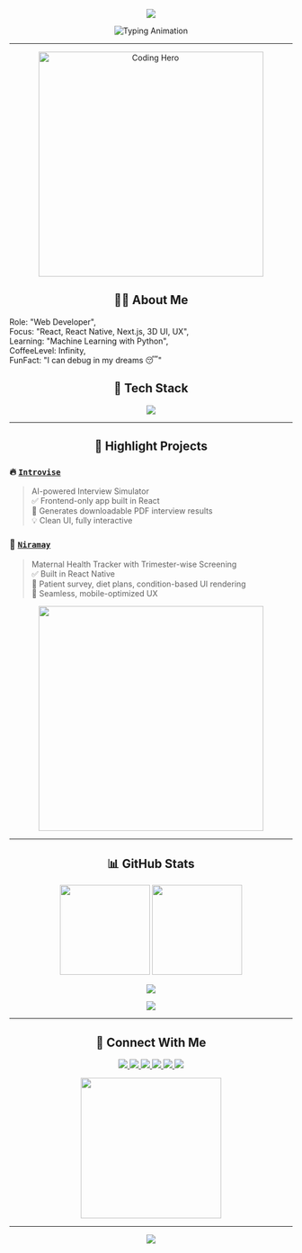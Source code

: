 <!-- Profile Header Banner -->
<p align="center">
  <img src="https://capsule-render.vercel.app/api?type=waving&color=0:8e2de2,100:4a00e0&height=200&section=header&text=Hi%20There!%20I'm%20Khushant%20🔥&fontSize=35&fontColor=ffffff&fontAlignY=40&animation=fadeIn" />
</p>

<p align="center">
  <img src="https://readme-typing-svg.herokuapp.com?font=Fira+Code&size=24&duration=4000&pause=1000&color=F7A900&center=true&width=500&lines=Frontend+Developer+%F0%9F%92%BB;React+Native+Enthusiast+%F0%9F%93%B1;Loves+3D+and+Animation+%F0%9F%92%AB;Crafting+beautiful+UI%2FUX+%F0%9F%A7%A0;code.chaos.camera.repeat+%F0%9F%92%A1" alt="Typing Animation" />
</p>

---

<p align="center">
  <img src="https://media.tenor.com/qJ5evVs-_uUAAAAC/coding.gif" width="400" alt="Coding Hero" />
</p>

<h2 align="center">🙇‍♂️ About Me</h2>

 <p>
  Role: "Web Developer",<br/>
  Focus: "React, React Native, Next.js, 3D UI, UX",<br/>
  Learning: "Machine Learning with Python",<br/>
  CoffeeLevel: Infinity,<br/>
  FunFact: "I can debug in my dreams 😴"<br/>
  <p/>


<h2 align="center">🚀 Tech Stack</h2>

<p align="center">
  <img src="https://skillicons.dev/icons?i=js,react,redux,nextjs,tailwind,threejs,figma,firebase,html,css" />
</p>

---

<h2 align="center">🌟 Highlight Projects</h2>

### 🔥 [`Introvise`](https://github.com/commanderigris21/introvise)
> AI-powered Interview Simulator  
> ✅ Frontend-only app built in React  
> 📄 Generates downloadable PDF interview results  
> 💡 Clean UI, fully interactive

### 🏥 [`Niramay`](https://github.com/commanderigris21/Niramay)
> Maternal Health Tracker with Trimester-wise Screening  
> ✅ Built in React Native  
> 📱 Patient survey, diet plans, condition-based UI rendering  
> 🔐 Seamless, mobile-optimized UX

<p align="center">
  <img src="https://media.giphy.com/media/du3J3cXyzhj75IOgvA/giphy.gif" width="400" />
</p>

---

<h2 align="center">📊 GitHub Stats</h2>

<p align="center">
  <img src="https://github-readme-stats.vercel.app/api?username=commanderigris21&show_icons=true&theme=radical&border_radius=10" height="160"/>
  <img src="https://github-readme-streak-stats.herokuapp.com?user=commanderigris21&theme=radical&date_format=M%20j%5B%2C%20Y%5D" height="160"/>
</p>

<p align="center">
  <img src="https://github-readme-activity-graph.vercel.app/graph?username=commanderigris21&theme=react-dark&area=true&hide_border=true" />
</p>

<p align="center">
  <img src="https://profile-counter.glitch.me/commanderigris21/count.svg" />
</p>

---

<h2 align="center">📢 Connect With Me</h2>

<p align="center">
  <a href="khushantubarhande22@gmail.com.com">
    <img src="https://img.shields.io/badge/Gmail-D14836?logo=gmail&logoColor=fff&style=for-the-badge" />
  </a>
  <a href="https://www.linkedin.com/in/khushant-ubarhande-b98b30354">
    <img src="https://img.shields.io/badge/LinkedIn-0077B5?logo=linkedin&logoColor=white&style=for-the-badge" />
  </a>
  <a href="#">
    <img src="https://img.shields.io/badge/Portfolio-121212?logo=firefox&logoColor=white&style=for-the-badge" />
  </a>
  <a href="https://github.com/commanderigris21/">
    <img src="https://img.shields.io/badge/GitHub-181717?logo=github&logoColor=white&style=for-the-badge" />
  </a>
  <a href="https://youtube.com/@L0ser2108">
    <img src="https://img.shields.io/badge/YouTube-FF0000?logo=youtube&logoColor=white&style=for-the-badge" />
  </a>
  <a href="https://instagram.com/notkhush.ant">
    <img src="https://img.shields.io/badge/Instagram-E4405F?logo=instagram&logoColor=white&style=for-the-badge" />
  </a>
</p>

<p align="center">
  <img src="https://media.giphy.com/media/QpVUMRUJGokfqXyfa1/giphy.gif" width="250" />
</p>

---

<!-- Footer -->
<p align="center">
  <img src="https://capsule-render.vercel.app/api?type=waving&color=0:4a00e0,100:8e2de2&height=120&section=footer" />
</p>
